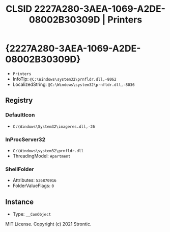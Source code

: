 ﻿---
title: "CLSID 2227A280-3AEA-1069-A2DE-08002B30309D | Printers"
excerpt: What is COM-Object CLSID 2227A280-3AEA-1069-A2DE-08002B30309D?
---

# {2227A280-3AEA-1069-A2DE-08002B30309D}

* `Printers`
* InfoTip: `@C:\Windows\system32\prnfldr.dll,-8062`
* LocalizedString: `@C:\Windows\system32\prnfldr.dll,-8036`

## Registry


### DefaultIcon

* `C:\Windows\System32\imageres.dll,-26`

### InProcServer32

* `C:\Windows\system32\prnfldr.dll`
* ThreadingModel: `Apartment`

### ShellFolder

* Attributes: `536870916`
* FolderValueFlags: `0`

## Instance

* Type: `__ComObject`

MIT License. Copyright (c) 2021 Strontic.


